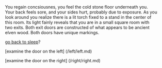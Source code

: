 You regain concsiousnes, you feel the cold stone floor underneath you.
Your back feels sore, and your sides hurt, probably due to exposure.
As you look around you realize there is a lit torch fixed to a stand
in the center of this room. Its light fainly reveals that you are in 
a small square room with two exits. Both exit doors are constructed 
of what appears to be ancient elven wood. Both doors have unique markings.


[go back to sleep](/death/end.md)?

[examine the door on the left] (/left/left.md)

[examine the door on the right] (/right/right.md)

